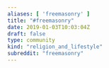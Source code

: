 ```yaml
---
aliases: [ 'freemasonry' ]
title: "#freemasonry"
date: 2019-01-03T10:03:04Z
draft: false
type: community
kind: "religion_and_lifestyle"
subreddit: "freemasonry"
---
```

